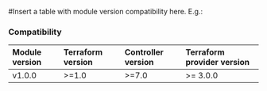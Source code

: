 #Insert a table with module version compatibility here. E.g.:

### Compatibility
Module version | Terraform version | Controller version | Terraform provider version
:--- | :--- | :--- | :---
v1.0.0 | >=1.0 | >=7.0 | >= 3.0.0